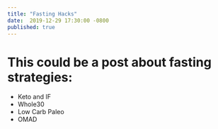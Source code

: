 ```yaml
---
title: "Fasting Hacks"
date:  2019-12-29 17:30:00 -0800
published: true
---
```


This could be a post about fasting strategies:
====
- Keto and IF
- Whole30
- Low Carb Paleo
- OMAD

